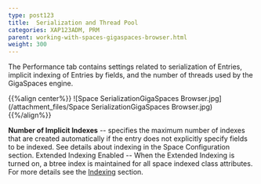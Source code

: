 ```yaml
---
type: post123
title:  Serialization and Thread Pool
categories: XAP123ADM, PRM
parent: working-with-spaces-gigaspaces-browser.html
weight: 300
---
```




The Performance tab contains settings related to serialization of Entries, implicit indexing of Entries by fields, and the number of threads used by the GigaSpaces engine.

{{%align center%}}
![Space SerializationGigaSpaces Browser.jpg](/attachment_files/Space SerializationGigaSpaces Browser.jpg)
{{%/align%}}

**Number of Implicit Indexes** -- specifies the maximum number of indexes that are created automatically if the entry does not explicitly specify fields to be indexed.
See details about indexing in the Space Configuration section.
Extended Indexing Enabled -- When the Extended Indexing is turned on, a btree index is maintained for all space indexed class attributes. For more details see the [Indexing]({{%currentjavaurl%}}/indexing.html) section.

